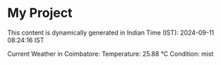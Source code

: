 # My Project

This content is dynamically generated in Indian Time (IST): 2024-09-11 08:24:16 IST


Current Weather in Coimbatore:
Temperature: 25.88 °C
Condition: mist
